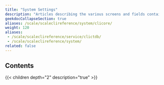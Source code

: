 ```yaml
---
title: "System Settings"
description: "Articles describing the various screens and fields contained within the TrueNAS System Settings section."
geekdocCollapseSection: true
aliases: /scale/scaleclireference/system/clicore/
weight: 120
aliases:
 - /scale/scaleclireference/service/clictdb/
 - /scale/scaleclireference/system/
related: false
---
```


<div class="noprint">

## Contents

{{< children depth="2" description="true" >}}

</div>
